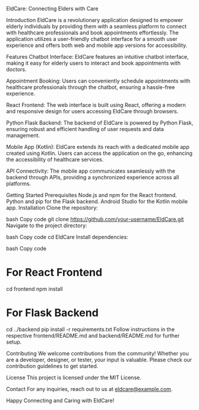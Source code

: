 
EldCare: Connecting Elders with Care

Introduction
EldCare is a revolutionary application designed to empower elderly individuals by providing them with a seamless platform to connect with healthcare professionals and book appointments effortlessly. The application utilizes a user-friendly chatbot interface for a smooth user experience and offers both web and mobile app versions for accessibility.

Features
Chatbot Interface: EldCare features an intuitive chatbot interface, making it easy for elderly users to interact and book appointments with doctors.

Appointment Booking: Users can conveniently schedule appointments with healthcare professionals through the chatbot, ensuring a hassle-free experience.

React Frontend: The web interface is built using React, offering a modern and responsive design for users accessing EldCare through browsers.

Python Flask Backend: The backend of EldCare is powered by Python Flask, ensuring robust and efficient handling of user requests and data management.

Mobile App (Kotlin): EldCare extends its reach with a dedicated mobile app created using Kotlin. Users can access the application on the go, enhancing the accessibility of healthcare services.

API Connectivity: The mobile app communicates seamlessly with the backend through APIs, providing a synchronized experience across all platforms.

Getting Started
Prerequisites
Node.js and npm for the React frontend.
Python and pip for the Flask backend.
Android Studio for the Kotlin mobile app.
Installation
Clone the repository:

bash
Copy code
git clone https://github.com/your-username/EldCare.git
Navigate to the project directory:

bash
Copy code
cd EldCare
Install dependencies:

bash
Copy code
# For React Frontend
cd frontend
npm install

# For Flask Backend
cd ../backend
pip install -r requirements.txt
Follow instructions in the respective frontend/README.md and backend/README.md for further setup.

Contributing
We welcome contributions from the community! Whether you are a developer, designer, or tester, your input is valuable. Please check our contribution guidelines to get started.

License
This project is licensed under the MIT License.

Contact
For any inquiries, reach out to us at eldcare@example.com.

Happy Connecting and Caring with EldCare!
